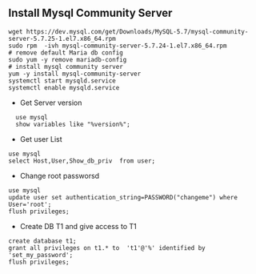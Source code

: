 ## Install Mysql Community Server

```
wget https://dev.mysql.com/get/Downloads/MySQL-5.7/mysql-community-server-5.7.25-1.el7.x86_64.rpm
sudo rpm  -ivh mysql-community-server-5.7.24-1.el7.x86_64.rpm
# remove default Maria db config
sudo yum -y remove mariadb-config
# install mysql community server
yum -y install mysql-community-server
systemctl start mysqld.service
systemctl enable mysqld.service

```
* Get Server version
```
  use mysql
  show variables like "%version%";
```

* Get user List
```
use mysql
select Host,User,Show_db_priv  from user;
```


* Change root passworsd

```
use mysql
update user set authentication_string=PASSWORD("changeme") where User='root';
flush privileges;
```

* Create DB T1 and give access to T1 
```
create database t1;
grant all privileges on t1.* to  't1'@'%' identified by 'set_my_password';
flush privileges;
```

